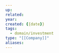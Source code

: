 ```yaml
---
up: 
related: 
year: 
created: {{date}}
tags:
  - domain/investment
type: "[[Company]]"
aliases:
---
```

